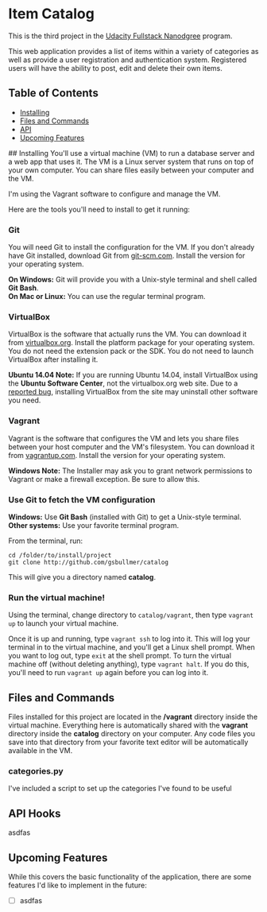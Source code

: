 # Item Catalog
This is the third project in the [Udacity Fullstack Nanodgree](https://www.udacity.com/course/full-stack-web-developer-nanodegree--nd004) program.

This web application provides a list of items within a variety of categories as well as provide a user registration and authentication system. Registered users will have the ability to post, edit and delete their own items.

## Table of Contents
- [Installing](#installing)
- [Files and Commands](#files-and-commands)
- [API](#api)
- [Upcoming Features](#upcoming-features)

<a name="installing">
## Installing
</a>
You'll use a virtual machine (VM) to run a database server and a web app that uses it. The VM is a Linux server system that runs on top of your own computer. You can share files easily between your computer and the VM.

I'm using the Vagrant software to configure and manage the VM.

Here are the tools you'll need to install to get it running:

### Git
You will need Git to install the configuration for the VM. If you don't already have Git installed, download Git from [git-scm.com](http://git-scm.com/downloads). Install the version for your operating system.

**On Windows:** Git will provide you with a Unix-style terminal and shell called **Git Bash**.  
**On Mac or Linux:** You can use the regular terminal program.

### VirtualBox
VirtualBox is the software that actually runs the VM. You can download it from [virtualbox.org](https://www.virtualbox.org/wiki/Downloads). Install the platform package for your operating system. You do not need the extension pack or the SDK. You do not need to launch VirtualBox after installing it.

**Ubuntu 14.04 Note:** If you are running Ubuntu 14.04, install VirtualBox using the **Ubuntu Software Center**, not the virtualbox.org web site. Due to a [reported bug](http://ubuntuforums.org/showthread.php?t=2227131), installing VirtualBox from the site may uninstall other software you need.

### Vagrant
Vagrant is the software that configures the VM and lets you share files between your host computer and the VM's filesystem. You can download it from [vagrantup.com](https://www.vagrantup.com/downloads). Install the version for your operating system.

**Windows Note:** The Installer may ask you to grant network permissions to Vagrant or make a firewall exception. Be sure to allow this.

### Use Git to fetch the VM configuration
**Windows:** Use **Git Bash** (installed with Git) to get a Unix-style terminal.
**Other systems:** Use your favorite terminal program.

From the terminal, run:
```
cd /folder/to/install/project
git clone http://github.com/gsbullmer/catalog
```
This will give you a directory named **catalog**.

### Run the virtual machine!
Using the terminal, change directory to `catalog/vagrant`, then type `vagrant up` to launch your virtual machine.

Once it is up and running, type `vagrant ssh` to log into it. This will log your terminal in to the virtual machine, and you'll get a Linux shell prompt. When you want to log out, type `exit` at the shell prompt. To turn the virtual machine off (without deleting anything), type `vagrant halt`. If you do this, you'll need to run `vagrant up` again before you can log into it.

## Files and Commands
Files installed for this project are located in the **/vagrant** directory inside the virtual machine. Everything here is automatically shared with the **vagrant** directory inside the **catalog** directory on your computer. Any code files you save into that directory from your favorite text editor will be automatically available in the VM.

### categories.py
I've included a script to set up the categories I've found to be useful

## API Hooks
asdfas

## Upcoming Features
While this covers the basic functionality of the application, there are some features I'd like to implement in the future:

- [ ] asdfas
